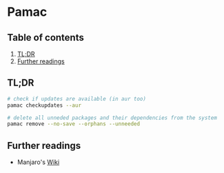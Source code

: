 # Pamac

## Table of contents <!-- omit in toc -->

1. [TL;DR](#tldr)
1. [Further readings](#further-readings)

## TL;DR

```sh
# check if updates are available (in aur too)
pamac checkupdates --aur

# delete all unneded packages and their dependencies from the system
pamac remove --no-save --orphans --unneeded
```

## Further readings

- Manjaro's [Wiki]

<!--
  References
  -->

<!-- Upstream -->
[wiki]: https://wiki.manjaro.org/index.php/Pamac
